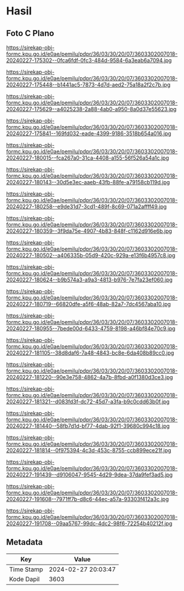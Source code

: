 # Hasil

## Foto C Plano

https://sirekap-obj-formc.kpu.go.id/e0ae/pemilu/pdpr/36/03/30/20/07/3603302007018-20240227-175302--0fca6fdf-0fc3-484d-9584-6a3eab6a7094.jpg

https://sirekap-obj-formc.kpu.go.id/e0ae/pemilu/pdpr/36/03/30/20/07/3603302007018-20240227-175448--b1441ac5-7873-4d7d-aed2-75a18a2f2c7b.jpg

https://sirekap-obj-formc.kpu.go.id/e0ae/pemilu/pdpr/36/03/30/20/07/3603302007018-20240227-175629--a4025238-2a88-4ab0-a950-8a0d37e55623.jpg

https://sirekap-obj-formc.kpu.go.id/e0ae/pemilu/pdpr/36/03/30/20/07/3603302007018-20240227-175841--169fd032-eade-4399-9186-3518b654a016.jpg

https://sirekap-obj-formc.kpu.go.id/e0ae/pemilu/pdpr/36/03/30/20/07/3603302007018-20240227-180015--fca267a0-31ca-4408-a155-56f526a54a1c.jpg

https://sirekap-obj-formc.kpu.go.id/e0ae/pemilu/pdpr/36/03/30/20/07/3603302007018-20240227-180143--30d5e3ec-aaeb-43fb-88fe-a79158cb119d.jpg

https://sirekap-obj-formc.kpu.go.id/e0ae/pemilu/pdpr/36/03/30/20/07/3603302007018-20240227-180258--e9de31d7-3cd1-489f-8c69-071a2affff49.jpg

https://sirekap-obj-formc.kpu.go.id/e0ae/pemilu/pdpr/36/03/30/20/07/3603302007018-20240227-180359--3f9da75e-4907-4b83-848f-c1162d916e6b.jpg

https://sirekap-obj-formc.kpu.go.id/e0ae/pemilu/pdpr/36/03/30/20/07/3603302007018-20240227-180502--a406335b-05d9-420c-929a-e13f6b4957c8.jpg

https://sirekap-obj-formc.kpu.go.id/e0ae/pemilu/pdpr/36/03/30/20/07/3603302007018-20240227-180624--b9b574a3-a9a3-4813-b976-7e7fa23ef060.jpg

https://sirekap-obj-formc.kpu.go.id/e0ae/pemilu/pdpr/36/03/30/20/07/3603302007018-20240227-180719--66820dfe-a5f6-48ab-82a7-7dc4567aba10.jpg

https://sirekap-obj-formc.kpu.go.id/e0ae/pemilu/pdpr/36/03/30/20/07/3603302007018-20240227-180955--7bede00d-6433-4759-8198-a46bf84e70c9.jpg

https://sirekap-obj-formc.kpu.go.id/e0ae/pemilu/pdpr/36/03/30/20/07/3603302007018-20240227-181105--38d8daf6-7a48-4843-bc8e-6da408b89cc0.jpg

https://sirekap-obj-formc.kpu.go.id/e0ae/pemilu/pdpr/36/03/30/20/07/3603302007018-20240227-181220--90e3e758-4862-4a7b-8fbd-a0f1380d3ce3.jpg

https://sirekap-obj-formc.kpu.go.id/e0ae/pemilu/pdpr/36/03/30/20/07/3603302007018-20240227-181321--d083fd3f-dc72-45d7-a3fa-b9c0cdd63b0f.jpg

https://sirekap-obj-formc.kpu.go.id/e0ae/pemilu/pdpr/36/03/30/20/07/3603302007018-20240227-181440--58fb7d1d-bf77-4dab-92f1-39680c994c18.jpg

https://sirekap-obj-formc.kpu.go.id/e0ae/pemilu/pdpr/36/03/30/20/07/3603302007018-20240227-181814--0f975394-4c3d-453c-8755-ccb899ece21f.jpg

https://sirekap-obj-formc.kpu.go.id/e0ae/pemilu/pdpr/36/03/30/20/07/3603302007018-20240227-191439--d9106047-9545-4d29-9dea-37da9fef3ad5.jpg

https://sirekap-obj-formc.kpu.go.id/e0ae/pemilu/pdpr/36/03/30/20/07/3603302007018-20240227-191608--7971ff7b-d8c6-44ec-a57a-93303f412a3c.jpg

https://sirekap-obj-formc.kpu.go.id/e0ae/pemilu/pdpr/36/03/30/20/07/3603302007018-20240227-191708--09aa5767-99dc-4dc2-98f6-72254b40212f.jpg


## Metadata

| Key        | Value               |
| ---------- | ------------------- |
| Time Stamp | 2024-02-27 20:03:47 |
| Kode Dapil | 3603                |



